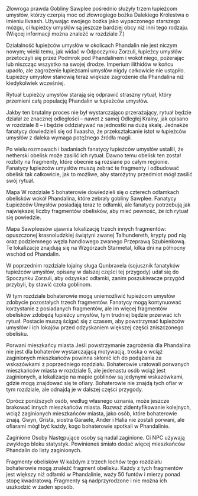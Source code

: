 Złowroga prawda
 Gobliny Sawplee pośrednio służyły trzem łupieżcom umysłów, którzy czerpią moc od złowrogiego bożka Dalekiego Królestwa o imieniu Ilvaash.  Używając swojego bożka jako wypaczonego starszego mózgu, ci łupieżcy umysłów są jeszcze bardziej obcy niż inni tego rodzaju.  (Więcej informacji można znaleźć w rozdziale 7.)

 Działalność łupieżców umysłów w okolicach Phandalin nie jest niczym nowym;  wieki temu, jak widać w Odpoczynku Zorzuli, łupieżcy umysłów przetoczyli się przez Podmrok pod Phandalinem i wokół niego, pożerając lub niszcząc wszystko na swojej drodze.  Imperium ilithidów w końcu upadło, ale zagrożenie łupieżcami umysłów nigdy całkowicie nie ustąpiło.  Łupieżcy umysłów stanowią teraz większe zagrożenie dla Phandalina niż kiedykolwiek wcześniej.

 Rytuał
 Łupieżcy umysłów starają się odprawić straszny rytuał, który przemieni całą populację Phandalin w łupieżców umysłów.

 Jakby ten brutalny proces nie był wystarczająco przerażający, rytuał będzie działał ze znacznej odległości – nawet z samej Odległej Krainy, jak opisano w rozdziale 8 – i będzie oddziaływać na jednostki na dużą skalę.  Jednakże fanatycy dowiedzieli się od Ilvaasha, że ​​przekształcanie istot w łupieżców umysłów z daleka wymaga potężnego źródła magii.

 Po wielu rozmowach i badaniach fanatycy łupieżców umysłów ustalili, że netherski obelisk może zasilić ich rytuał.  Dawno temu obelisk ten został rozbity na fragmenty, które obecnie są rozsiane po całym regionie.  Fanatycy łupieżców umysłów muszą zebrać te fragmenty i odbudować obelisk tak całkowicie, jak to możliwe, aby starożytny przedmiot mógł zasilić swój rytuał.
 
Mapa
W rozdziale 5 bohaterowie dowiedzieli się o czterech odłamkach obelisków wokół Phandalina, które zebrały gobliny Sawplee.  Fanatycy Łupieżców Umysłów posiadają teraz te odłamki, ale fanatycy potrzebują jak największej liczby fragmentów obelisków, aby mieć pewność, że ich rytuał się powiedzie.

 Mapa Sawpleesów ujawnia lokalizację trzech innych fragmentów: opuszczonej krasnoludzkiej świątyni zwanej Talhundereth, krypty pod nią oraz podziemnego węzła handlowego zwanego Przeprawą Szubienkową.  Te lokalizacje znajdują się na Wzgórzach Starmetal, kilka dni na północny wschód od Phandalin.

 W poprzednim rozdziale lojalny sługa Qunbraxela (sojusznik fanatyków łupieżców umysłów, opisany w dalszej części tej przygody) udał się do Spoczynku Zorzuli, aby odzyskać odłamki, zanim poszukiwacze przygód przybyli, by stawić czoła goblinom.

 W tym rozdziale bohaterowie mogą uniemożliwić łupieżcom umysłów zdobycie pozostałych trzech fragmentów.  Fanatycy mogą kontynuować korzystanie z posiadanych fragmentów, ale im więcej fragmentów obelisków zdobędą łupieżcy umysłów, tym trudniej będzie przerwać ich rytuał.  Postacie muszą ścigać się z czasem, aby powstrzymać łupieżców umysłów i ich lokajów przed odzyskaniem większej części zniszczonego obelisku.

 Porwani mieszkańcy miasta
 Jeśli powstrzymanie zagrożenia dla Phandalina nie jest dla bohaterów wystarczającą motywacją, troska o wciąż zaginionych mieszkańców powinna skłonić ich do podążania za wskazówkami z poprzedniego rozdziału.  Bohaterowie uratowali porwanych mieszkańców miasta w rozdziale 5, ale jedenastu osób wciąż jest zaginionych, a lokalizacje na mapie goblinów są jedynymi wskazówkami, gdzie mogą znajdować się te ofiary.  Bohaterowie nie znajdą tych ofiar w tym rozdziale, ale odnajdą je w dalszej części przygody.

 Oprócz poniższych osób, według własnego uznania, może jeszcze brakować innych mieszkańców miasta.  Rozważ zidentyfikowanie kolejnych, wciąż zaginionych mieszkańców miasta, jako osób, które bohaterowie znają.  Gwyn, Grista, siostra Garaele, Ander i Halia nie zostali porwani, ale ofiarami mógł być każdy, kogo bohaterowie spotkali w Phandalinie.

 Zaginione Osoby
 Następujące osoby są nadal zaginione.  Ci NPC używają zwykłego bloku statystyk.  Powinieneś śmiało dodać więcej mieszkańców Phandalin do listy zaginionych.

Fragmenty obelisków
 W każdym z trzech lochów tego rozdziału bohaterowie mogą znaleźć fragment obelisku.  Każdy z tych fragmentów jest większy niż odłamki w Phandalinie, waży 50 funtów i mierzy ponad stopę kwadratową.  Fragmenty są nadprzyrodzone i nie można ich uszkodzić w żaden sposób.
